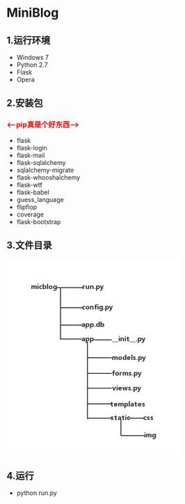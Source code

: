 # MiniBlog
<h2>1.运行环境</h2>
	<ul>
		<li>Windows 7</li>
		<li>Python 2.7</li>
		<li>Flask</li>
		<li>Opera</li>
	</ul>
	<h2>2.安装包</h2>
	<h3 style="color: red;"><--pip真是个好东西--></h3>
	<ul>
		<li>flask</li>
		<li>flask-login</li>
		<li>flask-mail</li>
		<li>flask-sqlalchemy</li>
		<li>sqlalchemy-migrate</li>
		<li>flask-whooshalchemy</li>
		<li>flask-wtf</li>
		<li>flask-babel</li>
		<li>guess_language</li>
		<li>flipflop</li>
		<li>coverage</li>
		<li>flask-bootstrap</li>
	</ul>
	<h2>3.文件目录</h2>
	<img src="mulu.png">
	<h2>4.运行</h2>
	<ul>
		<li>python run.py</li>
	</ul>
